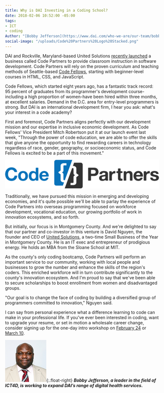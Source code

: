 ```yaml
---
title: Why is DAI Investing in a Coding School?
date: 2018-02-06 10:52:00 -05:00
tags:
- ICT
- coding
Author: "[Bobby Jefferson](https://www.dai.com/who-we-are/our-team/bobby-jefferson) "
social-image: "/uploads/Code%20Partners%20Logo%20Stacked.png"
---
```


DAI and Rockville, Maryland-based United Solutions [recently launched](https://www.dai.com/news/dai-hosts-launch-of-new-coding-school-in-montgomery-county) a business called Code Partners to provide classroom instruction in software development. Code Partners will rely on the proven curriculum and teaching methods of Seattle-based [Code Fellows](https://www.codefellows.org/), starting with beginner-level courses in HTML, CSS, and JavaScript. 

<!--more-->

Code Fellows, which started eight years ago, has a fantastic track record: 95 percent of graduates from its programmer's development course-including a high proportion of women-have been hired within three months, at excellent salaries. Demand in the D.C. area for entry-level programmers is strong.
But DAI is an international development firm, I hear you ask: what's your interest in a code academy? 

First and foremost, Code Partners aligns perfectly with our development mission and our expertise in inclusive economic development. As Code Fellows' Vice President Mitch Robertson put it at our launch event last week, "Through the power of code education, we are able to offer the skills that give anyone the opportunity to find rewarding careers in technology regardless of race, gender, geography, or socioeconomic status, and Code Fellows is excited to be a part of this movement."

![Code Partners Logo horizontal 2 transparent background.png](/uploads/Code%20Partners%20Logo%20horizontal%202%20transparent%20background.png)

Traditionally, we have pursued this mission in emerging and developing economies, and it's quite possible we'll be able to parlay the experience of Code Partners into overseas programming focused on workforce development, vocational education, our growing portfolio of work in innovation ecosystems, and so forth.

But initially, our focus is in Montgomery County. And we're delighted to say that our partner and co-investor in this venture is David Nguyen, the founder and CEO of [United Solutions](http://unitedsolutions.biz/Portal/WebPage.html?objectID=27669&referenceID=27669&referenceType=Object), a two-time Small Business of the Year in Montgomery County. He is an IT exec and entrepreneur of prodigious energy. He holds an MBA from the Sloane School at MIT.

As the county's only coding bootcamp, Code Partners will perform an important service to our community, working with local people and businesses to grow the number and enhance the skills of the region's coders. This enriched workforce will in turn contribute significantly to the county's innovation ecosystem. And I'm proud to say that we've been able to secure scholarships to boost enrollment from women and disadvantaged groups. 

"Our goal is to change the face of coding by building a diversified group of programmers committed to innovation," Nguyen said.

I can say from personal experience what a difference learning to code can make in your professional life. If you've ever been interested in coding, want to upgrade your resume, or set in motion a wholesale career change, consider signing up for the one-day intro workshop on [February 24](https://www.eventbrite.com/e/code-101-intro-to-software-development-careers-in-tech-tickets-42538303210?aff=efbeventtix) or [March 10](https://www.eventbrite.com/e/code-101-intro-to-software-development-careers-in-tech-tickets-42718463073?aff=daipromo).

![mug.png](/uploads/mug.png){:.float-right}
***Bobby Jefferson, a leader in the field of ICT4D, is working to expand DAI’s range of digital health services.***